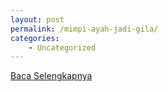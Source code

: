 ```yaml
---
layout: post
permalink: /mimpi-ayah-jadi-gila/
categories:
    - Uncategorized
---
```


[Baca Selengkapnya](/05)